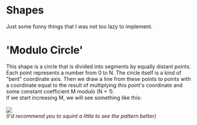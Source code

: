 # Shapes
Just some funny things that I was not too lazy to implement.

# 'Modulo Circle'
This shape is a circle that is divided into segments by equally distant points. Each point represents a number from 0 to N. The circle itself is a kind of "bent" coordinate axis. Then we draw a line from these points to points with a coordinate equal to the result of multiplying this point's coordinate and some constant coefficient M modulo (N + 1). <br>
If we start increasing M, we will see something like this:<br><br>
![](mod_circle.gif)<br>
<i>(I'd recommend you to squint a little to see the pattern better)</i>
